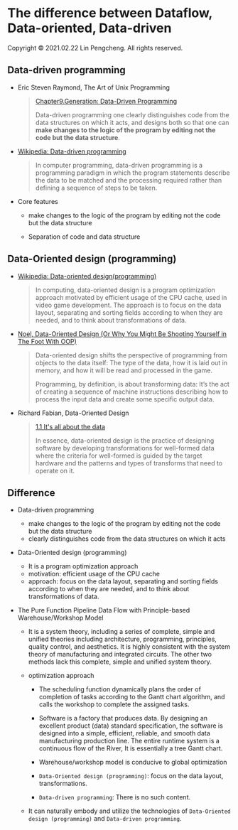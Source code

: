 # The difference between Dataflow, Data-oriented, Data-driven

Copyright © 2021.02.22 Lin Pengcheng. All rights reserved.

## Data-driven programming

- Eric Steven Raymond, The Art of Unix Programming

  > [Chapter9.Generation: Data-Driven Programming](https://homepage.cs.uri.edu/~thenry/resources/unix_art/ch09s01.html)
  > 
  > Data-driven programming one clearly distinguishes code 
  > from the data structures on which it acts, and designs both 
  > so that one can **make changes to the logic of the program 
  > by editing not the code but the data structure**.

- [Wikipedia: Data-driven programming](https://en.wikipedia.org/wiki/Data-driven_programming)

  > In computer programming, data-driven programming is 
  > a programming paradigm in which the program statements 
  > describe the data to be matched and the processing required 
  > rather than defining a sequence of steps to be taken.

- Core features

   - make changes to the logic of the program 
     by editing not the code but the data structure
  
   - Separation of code and data structure

## Data-Oriented design (programming)

- [Wikipedia: Data-oriented design(programming)](https://en.wikipedia.org/wiki/Data-oriented_design)

  > In computing, data-oriented design is 
  > a program optimization approach motivated 
  > by efficient usage of the CPU cache, 
  > used in video game development.
  > The approach is to focus on the data layout, 
  > separating and sorting fields according to 
  > when they are needed, and to think about 
  > transformations of data. 
  
- [Noel, Data-Oriented Design (Or Why You Might Be Shooting Yourself in The Foot With OOP)](https://gamesfromwithin.com/data-oriented-design)

  > Data-oriented design shifts the perspective of 
  > programming from objects to the data itself: 
  > The type of the data, how it is laid out in memory, 
  > and how it will be read and processed in the game.
  > 
  > Programming, by definition, is about transforming data: 
  > It’s the act of creating a sequence of machine instructions 
  > describing how to process the input data and 
  > create some specific output data. 
  
- Richard Fabian, Data-Oriented Design

  > [1.1 It's all about the data](https://www.dataorienteddesign.com/dodbook/node2.html#SECTION00210000000000000000)
  > 
  > In essence, data-oriented design is the practice 
  > of designing software by developing transformations 
  > for well-formed data where the criteria for well-formed 
  > is guided by the target hardware and the patterns 
  > and types of transforms that need to operate on it. 
  
## Difference 

- Data-driven programming
  - make changes to the logic of the program 
    by editing not the code but the data structure
  - clearly distinguishes code from 
    the data structures on which it acts
  
- Data-Oriented design (programming)
  - It is a program optimization approach
  - motivation: efficient usage of the CPU cache
  - approach: focus on the data layout, 
    separating and sorting fields according to 
    when they are needed, and to think about 
    transformations of data.
  
- The Pure Function Pipeline Data Flow with 
  Principle-based Warehouse/Workshop Model
  
  - It is a system theory, including a series of 
    complete, simple and unified theories including 
    architecture, programming, principles, quality control, 
    and aesthetics. It is highly consistent with the system theory 
    of manufacturing and integrated circuits.
    The other two methods lack this complete, 
    simple and unified system theory.
    
  - optimization approach
  
    - The scheduling function dynamically plans 
      the order of completion of tasks according to 
      the Gantt chart algorithm, and calls the workshop 
      to complete the assigned tasks.
      
    - Software is a factory that produces data. 
      By designing an excellent product (data) standard 
      specification, the software is designed into a 
      simple, efficient, reliable, and smooth data 
      manufacturing production line. The entire runtime 
      system is a continuous flow of the River, 
      It is essentially a tree Gantt chart.
      
    - Warehouse/workshop model is conducive to global optimization
      
    - `Data-Oriented design (programming)`: 
      focus on the data layout, transformations.
    
    - `Data-driven programming`: There is no such content.
    
  - It can naturally embody and utilize the technologies of 
    `Data-Oriented design (programming)` and 
    `Data-driven programming`.
    
